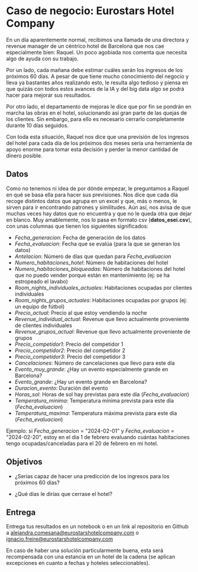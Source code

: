 # Caso de negocio: Eurostars Hotel Company

En un día aparentemente normal, recibimos una llamada de una directora y revenue manager de un céntrico hotel de Barcelona que nos cae especialmente bien: Raquel. Un poco agobiada nos comenta que necesita algo de ayuda con su trabajo. 

Por un lado, cada mañana debe estimar cuáles serán los ingresos de los próximos 60 días. A pesar de que tiene mucho conocimiento del negocio y lleva ya bastantes años realizando esto, le resulta algo tedioso y piensa en que quizás con todos estos avances de la IA y del big data algo se podrá hacer para mejorar sus resultados. 

Por otro lado, el departamento de mejoras le dice que por fin se pondrán en marcha las obras en el hotel, solucionando así gran parte de las quejas de los clientes. Sin embargo, para ello es necesario cerrarlo completamente durante 10 días seguidos. 

Con toda esta situación, Raquel nos dice que una previsión de los ingresos del hotel para cada día de los próximos dos meses sería una herramienta de apoyo enorme para tomar esta decisión y perder la menor cantidad de dinero posible. 


## Datos

Como no tenemos ni idea de por dónde empezar, le preguntamos a Raquel en qué se basa ella para hacer sus previsiones. Nos dice que cada día recoge distintos datos que agrupa en un excel y que, más o menos, le sirven para ir encontrando patrones y similitudes. Aún así, nos avisa de que muchas veces hay datos que no encuentra y que no le queda otra que dejar en blanco. Muy amablemente, nos lo pasa en formato csv (**datos_esei.csv**), con unas columnas que tienen los siguientes significados:
 
* _Fecha_generacion_: Fecha de generación de los datos
* _Fecha_evaluacion_: Fecha que se evalúa (para la que se generan los datos)
* _Antelacion_: Número de días que quedan para _Fecha_evaluacion_
* _Numero_habitaciones_hotel_: Número de habitaciones del hotel
* _Numero_habitaciones_bloqueadas_: Número de habitaciones del hotel que no puedo vender porque están en mantenimiento (ej: se ha estropeado el lavabo)
* _Room_nights_individuales_actuales_: Habitaciones ocupadas por clientes individuales
* _Room_nights_grupos_actuales_: Habitaciones ocupadas por grupos (ej: un equipo de fútbol)
* _Precio_actual_: Precio al que estoy vendiendo la noche
* _Revenue_individual_actual_: Revenue que llevo actualmente proveniente de clientes individuales
* _Revenue_grupos_actual_: Revenue que llevo actualmente proveniente de grupos 
* _Precio_competidor1_: Precio del competidor 1
* _Precio_competidor2_: Precio del competidor 2
* _Precio_competidor3_: Precio del competidor 3
* _Cancelaciones_: Número de cancelaciones que llevo para este día 
* _Evento_muy_grande_: ¿Hay un evento especialmente grande en Barcelona?
* _Evento_grande_: ¿Hay un evento grande en Barcelona?
* _Duracion_evento_: Duración del evento
* _Horas_sol_: Horas de sol hay previstas para este día (_Fecha_evaluacion_)
* _Temperatura_minima_: Temperatura mínima prevista para este día (_Fecha_evaluacion_)
* _Temperatura_maxima_: Temperatura máxima prevista para este día (_Fecha_evaluacion_)

Ejemplo: si _Fecha_generacion_ = "2024-02-01" y _Fecha_evaluacion_ = "2024-02-20", estoy en el día 1 de febrero evaluando cuántas habitaciones tengo ocupadas/canceladas para el 20 de febrero en mi hotel.

## Objetivos



* ¿Serías capaz de hacer una predicción de los ingresos para los próximos 60 días?

* ¿Qué días le dirías que cerrase el hotel? 


## Entrega

Entrega tus resultados en un notebook o en un link al repositorio en Github a alejandra.comesana@eurostarshotelcompany.com o ignacio.freire@eurostarshotelcompany.com

En caso de haber una solución particularmente buena, esta será recompensada con una estancia en un hotel de la cadena (se aplican excepciones en cuanto a fechas y hoteles seleccionables).



